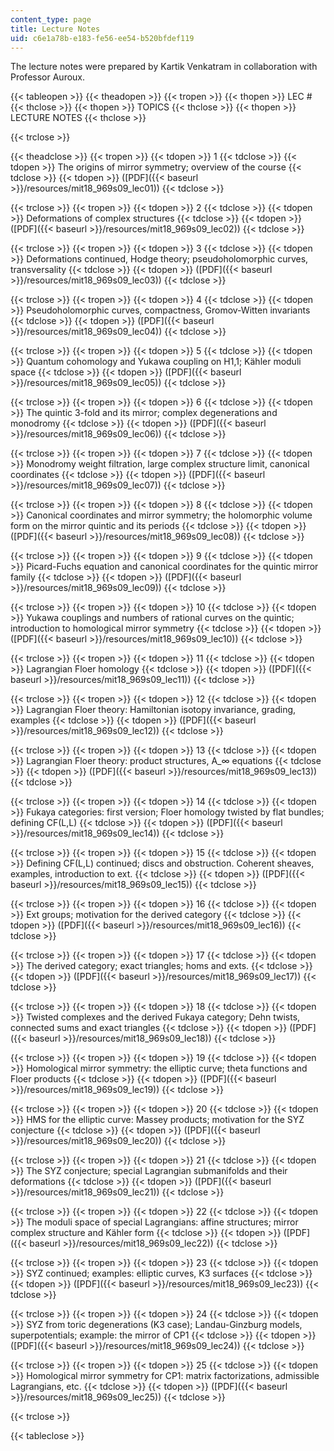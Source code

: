 ```yaml
---
content_type: page
title: Lecture Notes
uid: c6e1a78b-e183-fe56-ee54-b520bfdef119
---
```


The lecture notes were prepared by Kartik Venkatram in collaboration with Professor Auroux.

{{< tableopen >}}
{{< theadopen >}}
{{< tropen >}}
{{< thopen >}}
LEC #
{{< thclose >}}
{{< thopen >}}
TOPICS
{{< thclose >}}
{{< thopen >}}
LECTURE NOTES
{{< thclose >}}

{{< trclose >}}

{{< theadclose >}}
{{< tropen >}}
{{< tdopen >}}
1
{{< tdclose >}}
{{< tdopen >}}
The origins of mirror symmetry; overview of the course
{{< tdclose >}}
{{< tdopen >}}
([PDF]({{< baseurl >}}/resources/mit18_969s09_lec01))
{{< tdclose >}}

{{< trclose >}}
{{< tropen >}}
{{< tdopen >}}
2
{{< tdclose >}}
{{< tdopen >}}
Deformations of complex structures
{{< tdclose >}}
{{< tdopen >}}
([PDF]({{< baseurl >}}/resources/mit18_969s09_lec02))
{{< tdclose >}}

{{< trclose >}}
{{< tropen >}}
{{< tdopen >}}
3
{{< tdclose >}}
{{< tdopen >}}
Deformations continued, Hodge theory; pseudoholomorphic curves, transversality
{{< tdclose >}}
{{< tdopen >}}
([PDF]({{< baseurl >}}/resources/mit18_969s09_lec03))
{{< tdclose >}}

{{< trclose >}}
{{< tropen >}}
{{< tdopen >}}
4
{{< tdclose >}}
{{< tdopen >}}
Pseudoholomorphic curves, compactness, Gromov-Witten invariants
{{< tdclose >}}
{{< tdopen >}}
([PDF]({{< baseurl >}}/resources/mit18_969s09_lec04))
{{< tdclose >}}

{{< trclose >}}
{{< tropen >}}
{{< tdopen >}}
5
{{< tdclose >}}
{{< tdopen >}}
Quantum cohomology and Yukawa coupling on H1,1; Kähler moduli space
{{< tdclose >}}
{{< tdopen >}}
([PDF]({{< baseurl >}}/resources/mit18_969s09_lec05))
{{< tdclose >}}

{{< trclose >}}
{{< tropen >}}
{{< tdopen >}}
6
{{< tdclose >}}
{{< tdopen >}}
The quintic 3-fold and its mirror; complex degenerations and monodromy
{{< tdclose >}}
{{< tdopen >}}
([PDF]({{< baseurl >}}/resources/mit18_969s09_lec06))
{{< tdclose >}}

{{< trclose >}}
{{< tropen >}}
{{< tdopen >}}
7
{{< tdclose >}}
{{< tdopen >}}
Monodromy weight filtration, large complex structure limit, canonical coordinates
{{< tdclose >}}
{{< tdopen >}}
([PDF]({{< baseurl >}}/resources/mit18_969s09_lec07))
{{< tdclose >}}

{{< trclose >}}
{{< tropen >}}
{{< tdopen >}}
8
{{< tdclose >}}
{{< tdopen >}}
Canonical coordinates and mirror symmetry; the holomorphic volume form on the mirror quintic and its periods
{{< tdclose >}}
{{< tdopen >}}
([PDF]({{< baseurl >}}/resources/mit18_969s09_lec08))
{{< tdclose >}}

{{< trclose >}}
{{< tropen >}}
{{< tdopen >}}
9
{{< tdclose >}}
{{< tdopen >}}
Picard-Fuchs equation and canonical coordinates for the quintic mirror family
{{< tdclose >}}
{{< tdopen >}}
([PDF]({{< baseurl >}}/resources/mit18_969s09_lec09))
{{< tdclose >}}

{{< trclose >}}
{{< tropen >}}
{{< tdopen >}}
10
{{< tdclose >}}
{{< tdopen >}}
Yukawa couplings and numbers of rational curves on the quintic; introduction to homological mirror symmetry
{{< tdclose >}}
{{< tdopen >}}
([PDF]({{< baseurl >}}/resources/mit18_969s09_lec10))
{{< tdclose >}}

{{< trclose >}}
{{< tropen >}}
{{< tdopen >}}
11
{{< tdclose >}}
{{< tdopen >}}
Lagrangian Floer homology
{{< tdclose >}}
{{< tdopen >}}
([PDF]({{< baseurl >}}/resources/mit18_969s09_lec11))
{{< tdclose >}}

{{< trclose >}}
{{< tropen >}}
{{< tdopen >}}
12
{{< tdclose >}}
{{< tdopen >}}
Lagrangian Floer theory: Hamiltonian isotopy invariance, grading, examples
{{< tdclose >}}
{{< tdopen >}}
([PDF]({{< baseurl >}}/resources/mit18_969s09_lec12))
{{< tdclose >}}

{{< trclose >}}
{{< tropen >}}
{{< tdopen >}}
13
{{< tdclose >}}
{{< tdopen >}}
Lagrangian Floer theory: product structures, A\_∞ equations
{{< tdclose >}}
{{< tdopen >}}
([PDF]({{< baseurl >}}/resources/mit18_969s09_lec13))
{{< tdclose >}}

{{< trclose >}}
{{< tropen >}}
{{< tdopen >}}
14
{{< tdclose >}}
{{< tdopen >}}
Fukaya categories: first version; Floer homology twisted by flat bundles; defining CF(L,L)
{{< tdclose >}}
{{< tdopen >}}
([PDF]({{< baseurl >}}/resources/mit18_969s09_lec14))
{{< tdclose >}}

{{< trclose >}}
{{< tropen >}}
{{< tdopen >}}
15
{{< tdclose >}}
{{< tdopen >}}
Defining CF(L,L) continued; discs and obstruction. Coherent sheaves, examples, introduction to ext.
{{< tdclose >}}
{{< tdopen >}}
([PDF]({{< baseurl >}}/resources/mit18_969s09_lec15))
{{< tdclose >}}

{{< trclose >}}
{{< tropen >}}
{{< tdopen >}}
16
{{< tdclose >}}
{{< tdopen >}}
Ext groups; motivation for the derived category
{{< tdclose >}}
{{< tdopen >}}
([PDF]({{< baseurl >}}/resources/mit18_969s09_lec16))
{{< tdclose >}}

{{< trclose >}}
{{< tropen >}}
{{< tdopen >}}
17
{{< tdclose >}}
{{< tdopen >}}
The derived category; exact triangles; homs and exts.
{{< tdclose >}}
{{< tdopen >}}
([PDF]({{< baseurl >}}/resources/mit18_969s09_lec17))
{{< tdclose >}}

{{< trclose >}}
{{< tropen >}}
{{< tdopen >}}
18
{{< tdclose >}}
{{< tdopen >}}
Twisted complexes and the derived Fukaya category; Dehn twists, connected sums and exact triangles
{{< tdclose >}}
{{< tdopen >}}
([PDF]({{< baseurl >}}/resources/mit18_969s09_lec18))
{{< tdclose >}}

{{< trclose >}}
{{< tropen >}}
{{< tdopen >}}
19
{{< tdclose >}}
{{< tdopen >}}
Homological mirror symmetry: the elliptic curve; theta functions and Floer products
{{< tdclose >}}
{{< tdopen >}}
([PDF]({{< baseurl >}}/resources/mit18_969s09_lec19))
{{< tdclose >}}

{{< trclose >}}
{{< tropen >}}
{{< tdopen >}}
20
{{< tdclose >}}
{{< tdopen >}}
HMS for the elliptic curve: Massey products; motivation for the SYZ conjecture
{{< tdclose >}}
{{< tdopen >}}
([PDF]({{< baseurl >}}/resources/mit18_969s09_lec20))
{{< tdclose >}}

{{< trclose >}}
{{< tropen >}}
{{< tdopen >}}
21
{{< tdclose >}}
{{< tdopen >}}
The SYZ conjecture; special Lagrangian submanifolds and their deformations
{{< tdclose >}}
{{< tdopen >}}
([PDF]({{< baseurl >}}/resources/mit18_969s09_lec21))
{{< tdclose >}}

{{< trclose >}}
{{< tropen >}}
{{< tdopen >}}
22
{{< tdclose >}}
{{< tdopen >}}
The moduli space of special Lagrangians: affine structures; mirror complex structure and Kähler form
{{< tdclose >}}
{{< tdopen >}}
([PDF]({{< baseurl >}}/resources/mit18_969s09_lec22))
{{< tdclose >}}

{{< trclose >}}
{{< tropen >}}
{{< tdopen >}}
23
{{< tdclose >}}
{{< tdopen >}}
SYZ continued; examples: elliptic curves, K3 surfaces
{{< tdclose >}}
{{< tdopen >}}
([PDF]({{< baseurl >}}/resources/mit18_969s09_lec23))
{{< tdclose >}}

{{< trclose >}}
{{< tropen >}}
{{< tdopen >}}
24
{{< tdclose >}}
{{< tdopen >}}
SYZ from toric degenerations (K3 case); Landau-Ginzburg models, superpotentials; example: the mirror of CP1
{{< tdclose >}}
{{< tdopen >}}
([PDF]({{< baseurl >}}/resources/mit18_969s09_lec24))
{{< tdclose >}}

{{< trclose >}}
{{< tropen >}}
{{< tdopen >}}
25
{{< tdclose >}}
{{< tdopen >}}
Homological mirror symmetry for CP1: matrix factorizations, admissible Lagrangians, etc.
{{< tdclose >}}
{{< tdopen >}}
([PDF]({{< baseurl >}}/resources/mit18_969s09_lec25))
{{< tdclose >}}

{{< trclose >}}

{{< tableclose >}}